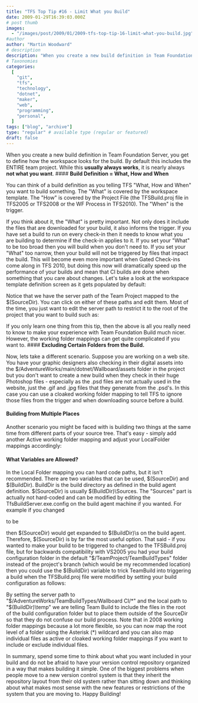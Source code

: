 ```yaml
---
title: "TFS Top Tip #16 - Limit What you Build"
date: 2009-01-29T16:39:03.000Z
# post thumb
images:
  - "/images/post/2009/01/2009-tfs-top-tip-16-limit-what-you-build.jpg"
#author
author: "Martin Woodward"
# description
description: "When you create a new build definition in Team Foundation Server, you get to define how the workspace looks for the build."
# Taxonomies
categories:
  [
    "git",
    "tfs",
    "technology",
    "dotnet",
    "maker",
    "web",
    "programming",
    "personal",
  ]
tags: ["blog", "archive"]
type: "regular" # available type (regular or featured)
draft: false
---
```


When you create a new build definition in Team Foundation Server, you get to define how the workspace looks for the build. By default this includes the ENTIRE team project. While this **usually always works**, it is nearly always **not what you want**. #### **Build Definition = What, How and When**

You can think of a build definition as you telling TFS "What, How and When" you want to build something. The "What" is covered by the workspace template. The "How" is covered by the Project File (the TFSBuild.proj file in TFS2005 or TFS2008 or the WF Process in TFS2010). The "When" is the trigger.

If you think about it, the "What" is pretty important. Not only does it include the files that are downloaded for your build, it also informs the trigger. If you have set a build to run on every check-in then it needs to know what you are building to determine if the check-in applies to it. If you set your "What" to be too broad then you will build when you don't need to. If you set your "What" too narrow, then your build will not be triggered by files that impact the build. This will become even more important when Gated Check-ins come along in TFS 2010, but doing this now will dramatically speed up the performance of your builds and mean that CI builds are done when something that you care about changes. Let's take a look at the workspace template definition screen as it gets populated by default:

Notice that we have the server path of the Team Project mapped to the $(SourceDir). You can click on either of these paths and edit them. Most of the time, you just want to edit the server path to restrict it to the root of the project that you want to build such as:

If you only learn one thing from this tip, then the above is all you really need to know to make your experience with Team Foundation Build much nicer. However, the working folder mappings can get quite complicated if you want to. #### **Excluding Certain Folders from the Build.**

Now, lets take a different scenario. Suppose you are working on a web site. You have your graphic designers also checking in their digital assets into the $/AdventureWorks/main/dotnet/Wallboard/assets folder in the project but you don't want to create a new build when they check in their huge Photoshop files - especially as the .psd files are not actually used in the website, just the .gif and .jpg files that they generate from the .psd's. In this case you can use a cloaked working folder mapping to tell TFS to ignore those files from the trigger and when downloading source before a build.

#### **Building from Multiple Places**

Another scenario you might be faced with is building two things at the same time from different parts of your source tree. That's easy - simply add another Active working folder mapping and adjust your LocalFolder mappings accordingly:

#### **What Variables are Allowed?**

In the Local Folder mapping you can hard code paths, but it isn't recommended. There are two variables that can be used, $(SourceDir) and $(BuildDir). BuildDir is the build directory as defined in the build agent definition. $(SourceDir) is usually $(BuildDir)\Sources. The "Sources" part is actually not hard-coded and can be modified by editing the TfsBuildServer.exe.config on the build agent machine if you wanted. For example if you changed

<add key="SourcesSubdirectory" value="Sources" />

to be

<add key="SourcesSubdirectory" value="s" />

then $(SourceDir) would get expanded to $(BuildDir)\s on the build agent.  Therefore, $(SourceDir) is by far the most useful option.  That said - if you wanted to make your build to be triggered to changed to the TFSBuild.proj file, but for backwards compatibility with VS2005 you had your build configuration folder in the default "$/TeamProject/TeamBuildTypes" folder instead of the project's branch (which would be my recommended location) then you could use the $(BuildDir) variable to trick TeamBuild into triggering a build when the TFSBuild.proj file were modified by setting your build configuration as follows:

By setting the server path to "$/AdventureWorks/TeamBuildTypes/Wallboard CI/*" and the local path to "$(BuildDir)\temp" we are telling Team Build to include the files in the root of the build configuration folder but to place them outside of the SourceDir so that they do not confuse our build process. Note that in 2008 working folder mappings because a lot more flexible, so you can now map the root level of a folder using the Asterisk (\*) wildcard and you can also map individual files as active or cloaked working folder mappings if you want to include or exclude individual files.

In summary, spend some time to think about what you want included in your build and do not be afraid to have your version control repository organized in a way that makes building it simple. One of the biggest problems when people move to a new version control system is that they inherit the repository layout from their old system rather than sitting down and thinking about what makes most sense with the new features or restrictions of the system that you are moving to. Happy Building!
